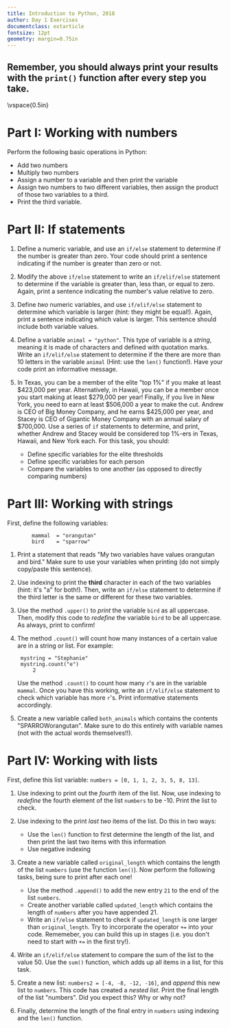 ```yaml
---
title: Introduction to Python, 2018 
author: Day 1 Exercises
documentclass: extarticle
fontsize: 12pt
geometry: margin=0.75in
---
```


## **Remember, you should always print your results with the `print()` function after every step you take.**

\vspace{0.5in}

# Part I: Working with numbers

Perform the following basic operations in Python:

+ Add two numbers
+ Multiply two numbers
+ Assign a number to a variable and then print the variable
+ Assign two numbers to two different variables, then assign the product of those two variables to a third. 
+ Print the third variable.


# Part II: If statements

1. Define a numeric variable, and use an `if/else` statement to determine if the number is greater than zero. Your code should print a sentence indicating if the number is greater than zero or not.

2. Modify the above `if/else` statement to write an `if/elif/else` statement to determine if the variable is greater than, less than, or equal to zero. Again, print a sentence indicating the number's value relative to zero.

3. Define *two* numeric variables, and use `if/elif/else` statement to determine which variable is larger (hint: they might be equal!). Again, print a sentence indicating which value is larger. This sentence should include both variable values.

4. Define a variable `animal = "python"`. This type of variable is a *string*, meaning it is made of characters and defined with quotation marks.  Write an `if/elif/else` statement to determine if the there are more than 10 letters in the variable `animal` (Hint: use the `len()` function!). Have your code print an informative message.

5. 	In Texas, you can be a member of the elite "top 1%" if you make at least $423,000 per year. Alternatively, in Hawaii, you can be a member once you start making at least $279,000 per year! Finally, if you live in New York, you need to earn at least $506,000 a year to make the cut. 
Andrew is CEO of Big Money Company, and he earns $425,000 per year, and Stacey is CEO of Gigantic Money Company with an annual salary of $700,000. Use a series of `if` statements to determine, and print, whether Andrew and Stacey would be considered top 1%-ers in Texas, Hawaii, and New York each. For this task, you should:
	+ Define specific variables for the elite thresholds
	+ Define specific variables for each person
	+ Compare the variables to one another (as opposed to directly comparing numbers)
  
# Part III: Working with strings 

First, define the following variables:

			mammal  = "orangutan"
			bird    = "sparrow"
		
1. Print a statement that reads "My two variables have values orangutan and bird." Make sure to use your variables when printing (do not simply copy/paste this sentence).

2. Use indexing to print the **third** character in each of the two variables (hint: it's "a" for both!). Then, write an `if/else` statement to determine if the third letter is the same or different for these two variables. 

3. Use the method `.upper()` to *print* the variable `bird` as all uppercase. Then, modify this code to *redefine* the variable `bird` to be all uppercase. As always, print to confirm!


4. The method `.count()` will count how many instances of a certain value are in a string or list. For example:

		mystring = "Stephanie"
		mystring.count("e")
		    2

	Use the method `.count()` to count how many `r`'s are in the variable `mammal`. Once you have this working, write an `if/elif/else` statement to check which variable has more `r`'s. Print informative statements accordingly.

5. Create a new variable called `both_animals` which contains the contents "SPARROWorangutan". Make sure to do this entirely with variable names (not with the actual words themselves!!). 

# Part IV: Working with lists 

First, define this list variable: `numbers = [0, 1, 1, 2, 3, 5, 8, 13]`.

1. Use indexing to print out the *fourth* item of the list. Now, use indexing to *redefine* the fourth element of the list `numbers` to be -10. Print the list to check.

2. Use indexing to the print *last two* items of the list. Do this in two ways:
	+ Use the `len()` function to first determine the length of the list, and then print the last two items with this information
	+ Use negative indexing

3. Create a new variable called `original_length` which contains the length of the list `numbers` (use the function `len()`). Now perform the following tasks, being sure to print after each one!

	+ Use the method `.append()` to add the new entry `21` to the end of the list `numbers`. 
	+ Create another variable called `updated_length` which contains the length of `numbers` after you have appended 21. 
	+ Write an `if/else` statement to check if `updated_length` is one larger than `original_length`. Try to incorporate the operator `+=` into your code. Rememeber, you can build this up in stages (i.e. you don't need to start with `+=` in the first try!). 
 
4. Write an `if/elif/else` statement to compare the sum of the list to the value 50. Use the `sum()` function, which adds up all items in a list, for this task.

5. Create a new list: `numbers2 = [-4, -8, -12, -16]`, and *append* this new list to `numbers`. This code has created a *nested list*. Print the final length of the list "numbers". Did you expect this? Why or why not?

6. Finally, determine the length of the final entry in `numbers` using indexing and the `len()` function. 

